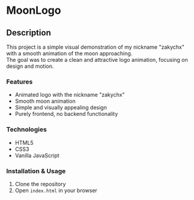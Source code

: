 # MoonLogo

## Description

This project is a simple visual demonstration of my nickname "zakychx" with a smooth animation of the moon approaching.  
The goal was to create a clean and attractive logo animation, focusing on design and motion.

### Features
- Animated logo with the nickname "zakychx"
- Smooth moon animation
- Simple and visually appealing design
- Purely frontend, no backend functionality

### Technologies
- HTML5
- CSS3
- Vanilla JavaScript

### Installation & Usage
1. Clone the repository
2. Open `index.html` in your browser
